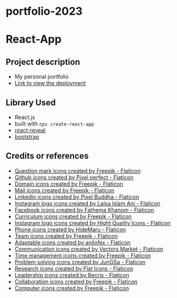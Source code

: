 # portfolio-2023
# React-App

## Project description
- My personal portfolio
- [Link to view the deployment](https://jackylai327.github.io/portfolio-2023/) 
## Library Used
- React.js
- built with `npx create-react-app`
- [react-reveal](https://www.npmjs.com/package/react-reveal?activeTab=readme)
- [bootstrap](https://getbootstrap.com/)
## Credits or references
- <a href="https://www.flaticon.com/free-icons/question-mark" title="question mark icons">Question mark icons created by Freepik - Flaticon</a>
- <a href="https://www.flaticon.com/free-icons/github" title="github icons">Github icons created by Pixel perfect - Flaticon</a>
- <a href="https://www.flaticon.com/free-icons/domain" title="domain icons">Domain icons created by Freepik - Flaticon</a>
- <a href="https://www.flaticon.com/free-icons/mail" title="mail icons">Mail icons created by Freepik - Flaticon</a>
- <a href="https://www.flaticon.com/free-icons/linkedin" title="linkedin icons">Linkedin icons created by Pixel Buddha - Flaticon</a>
- <a href="https://www.flaticon.com/free-icons/instagram-logo" title="instagram logo icons">Instagram logo icons created by Laisa Islam Ani - Flaticon</a>
- <a href="https://www.flaticon.com/free-icons/facebook" title="facebook icons">Facebook icons created by Fathema Khanom - Flaticon</a>
- <a href="https://www.flaticon.com/free-icons/curriculum" title="curriculum icons">Curriculum icons created by Freepik - Flaticon</a>
- <a href="https://www.flaticon.com/free-icons/instagram-logo" title="instagram logo icons">Instagram logo icons created by Hight Quality Icons - Flaticon</a>
- <a href="https://www.flaticon.com/free-icons/phone" title="phone icons">Phone icons created by HideMaru - Flaticon</a>
- <a href="https://www.flaticon.com/free-icons/team" title="team icons">Team icons created by Freepik - Flaticon</a>
- <a href="https://www.flaticon.com/free-icons/adaptable" title="adaptable icons">Adaptable icons created by anilofex - Flaticon</a>
- <a href="https://www.flaticon.com/free-icons/communication" title="communication icons">Communication icons created by Vectors Market - Flaticon</a>
- <a href="https://www.flaticon.com/free-icons/time-management" title="time management icons">Time management icons created by Freepik - Flaticon</a>
- <a href="https://www.flaticon.com/free-icons/problem-solving" title="problem solving icons">Problem solving icons created by JunGSa - Flaticon</a>
- <a href="https://www.flaticon.com/free-icons/research" title="research icons">Research icons created by Flat Icons - Flaticon</a>
- <a href="https://www.flaticon.com/free-icons/leadership" title="leadership icons">Leadership icons created by Becris - Flaticon</a>
- <a href="https://www.flaticon.com/free-icons/collaboration" title="collaboration icons">Collaboration icons created by Freepik - Flaticon</a>
- <a href="https://www.flaticon.com/free-icons/computer" title="computer icons">Computer icons created by Freepik - Flaticon</a>